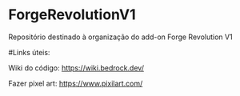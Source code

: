 # ForgeRevolutionV1
Repositório destinado à organização do add-on Forge Revolution V1

#Links úteis:

Wiki do código: https://wiki.bedrock.dev/

Fazer pixel art: https://www.pixilart.com/
